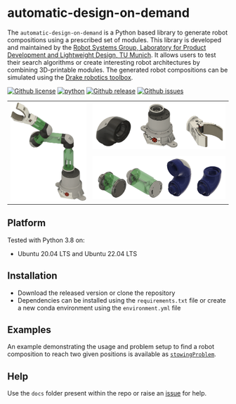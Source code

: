 automatic-design-on-demand
========

The `automatic-design-on-demand` is a Python based library to generate robot compositions using a prescribed set of modules. This library is developed and maintained by the [Robot Systems Group, Laboratory for Product Development and Lightweight Design, TU Munich](https://www.mec.ed.tum.de/en/lpl/research/research-groups/robot-systems/). It allows users to test their search algorithms or create interesting robot architectures by combining 3D-printable modules. The generated robot compositions can be simulated using the [Drake robotics toolbox](https://drake.mit.edu/).

[![Github license](https://img.shields.io/github/license/akhilsathuluri/automatic-design-on-demand)](https://github.com/akhilsathuluri/automatic-design-on-demand/blob/main/LICENSE)
[![python](https://img.shields.io/badge/python-3.8-green)](https://github.com/akhilsathuluri/automatic-design-on-demand/)
[![Github release](https://img.shields.io/github/v/release/akhilsathuluri/automatic-design-on-demand)](https://github.com/akhilsathuluri/automatic-design-on-demand/releases)
[![Github issues](https://img.shields.io/github/issues/akhilsathuluri/automatic-design-on-demand)](https://github.com/akhilsathuluri/automatic-design-on-demand/issues)

<table>
  <tr>
    <td rowspan="2"><img src="https://github.com/akhilsathuluri/automatic-design-on-demand/blob/main/assets/robot_designDomain.png" alt="Image of some of the modules" width="400"></td>
    <td colspan="1"><img src="https://github.com/akhilsathuluri/automatic-design-on-demand/blob/main/assets/gh_mod2-bg.png" alt="Image of some of the modules" width="600"></td>
  </tr>
  <tr>
    <td colspan="1"><img src="https://github.com/akhilsathuluri/automatic-design-on-demand/blob/main/assets/gh_mod1-bg.png" alt="Image of a robot composition build with a given set of modules" width = "700"></td>
  </tr>
</table>


## Platform
Tested with Python 3.8 on:
* Ubuntu 20.04 LTS and Ubuntu 22.04 LTS

## Installation
* Download the released version or clone the repository 
* Dependencies can be installed using the `requirements.txt` file or create a new conda environment using the `environment.yml` file

## Examples
An example demonstrating the usage and problem setup to find a robot composition to reach two given positions is available as [`stowingProblem`](https://github.com/akhilsathuluri/automatic-design-on-demand/blob/main/examples/example_robot_systems_design_v1.ipynb).

## Help
Use the `docs` folder present within the repo or raise an [issue](https://github.com/akhilsathuluri/automatic-design-on-demand/issues) for help.
